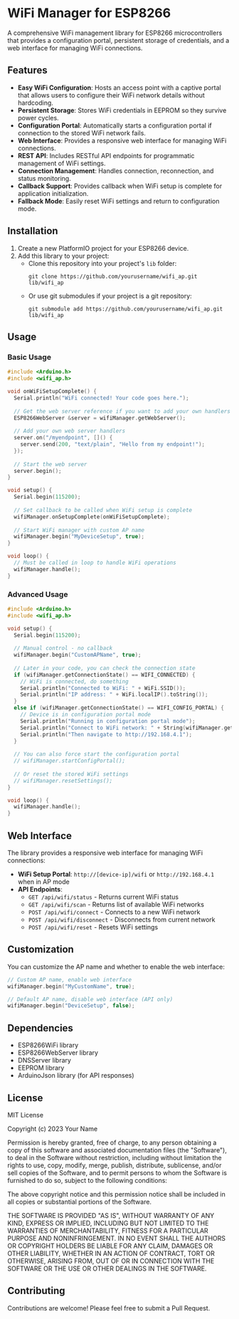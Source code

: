 # WiFi Manager for ESP8266

A comprehensive WiFi management library for ESP8266 microcontrollers that provides a configuration portal, persistent storage of credentials, and a web interface for managing WiFi connections.

## Features

- **Easy WiFi Configuration**: Hosts an access point with a captive portal that allows users to configure their WiFi network details without hardcoding.
- **Persistent Storage**: Stores WiFi credentials in EEPROM so they survive power cycles.
- **Configuration Portal**: Automatically starts a configuration portal if connection to the stored WiFi network fails.
- **Web Interface**: Provides a responsive web interface for managing WiFi connections.
- **REST API**: Includes RESTful API endpoints for programmatic management of WiFi settings.
- **Connection Management**: Handles connection, reconnection, and status monitoring.
- **Callback Support**: Provides callback when WiFi setup is complete for application initialization.
- **Fallback Mode**: Easily reset WiFi settings and return to configuration mode.

## Installation

1. Create a new PlatformIO project for your ESP8266 device.
2. Add this library to your project:
   - Clone this repository into your project's `lib` folder: 
     ```
     git clone https://github.com/yourusername/wifi_ap.git lib/wifi_ap
     ```
   - Or use git submodules if your project is a git repository:
     ```
     git submodule add https://github.com/yourusername/wifi_ap.git lib/wifi_ap
     ```

## Usage

### Basic Usage

```cpp
#include <Arduino.h>
#include <wifi_ap.h>

void onWiFiSetupComplete() {
  Serial.println("WiFi connected! Your code goes here.");
  
  // Get the web server reference if you want to add your own handlers
  ESP8266WebServer &server = wifiManager.getWebServer();
  
  // Add your own web server handlers
  server.on("/myendpoint", []() {
    server.send(200, "text/plain", "Hello from my endpoint!");
  });
  
  // Start the web server
  server.begin();
}

void setup() {
  Serial.begin(115200);
  
  // Set callback to be called when WiFi setup is complete
  wifiManager.onSetupComplete(onWiFiSetupComplete);
  
  // Start WiFi manager with custom AP name
  wifiManager.begin("MyDeviceSetup", true);
}

void loop() {
  // Must be called in loop to handle WiFi operations
  wifiManager.handle();
}
```

### Advanced Usage

```cpp
#include <Arduino.h>
#include <wifi_ap.h>

void setup() {
  Serial.begin(115200);
  
  // Manual control - no callback
  wifiManager.begin("CustomAPName", true);
  
  // Later in your code, you can check the connection state
  if (wifiManager.getConnectionState() == WIFI_CONNECTED) {
    // WiFi is connected, do something
    Serial.println("Connected to WiFi: " + WiFi.SSID());
    Serial.println("IP address: " + WiFi.localIP().toString());
  } 
  else if (wifiManager.getConnectionState() == WIFI_CONFIG_PORTAL) {
    // Device is in configuration portal mode
    Serial.println("Running in configuration portal mode");
    Serial.println("Connect to WiFi network: " + String(wifiManager.getAPName()));
    Serial.println("Then navigate to http://192.168.4.1");
  }
  
  // You can also force start the configuration portal
  // wifiManager.startConfigPortal();
  
  // Or reset the stored WiFi settings
  // wifiManager.resetSettings();
}

void loop() {
  wifiManager.handle();
}
```

## Web Interface

The library provides a responsive web interface for managing WiFi connections:

- **WiFi Setup Portal**: `http://[device-ip]/wifi` or `http://192.168.4.1` when in AP mode
- **API Endpoints**:
  - `GET /api/wifi/status` - Returns current WiFi status
  - `GET /api/wifi/scan` - Returns list of available WiFi networks
  - `POST /api/wifi/connect` - Connects to a new WiFi network
  - `POST /api/wifi/disconnect` - Disconnects from current network
  - `POST /api/wifi/reset` - Resets WiFi settings

## Customization

You can customize the AP name and whether to enable the web interface:

```cpp
// Custom AP name, enable web interface
wifiManager.begin("MyCustomName", true);

// Default AP name, disable web interface (API only)
wifiManager.begin("DeviceSetup", false);
```

## Dependencies

- ESP8266WiFi library
- ESP8266WebServer library
- DNSServer library
- EEPROM library
- ArduinoJson library (for API responses)

## License

MIT License

Copyright (c) 2023 Your Name

Permission is hereby granted, free of charge, to any person obtaining a copy
of this software and associated documentation files (the "Software"), to deal
in the Software without restriction, including without limitation the rights
to use, copy, modify, merge, publish, distribute, sublicense, and/or sell
copies of the Software, and to permit persons to whom the Software is
furnished to do so, subject to the following conditions:

The above copyright notice and this permission notice shall be included in all
copies or substantial portions of the Software.

THE SOFTWARE IS PROVIDED "AS IS", WITHOUT WARRANTY OF ANY KIND, EXPRESS OR
IMPLIED, INCLUDING BUT NOT LIMITED TO THE WARRANTIES OF MERCHANTABILITY,
FITNESS FOR A PARTICULAR PURPOSE AND NONINFRINGEMENT. IN NO EVENT SHALL THE
AUTHORS OR COPYRIGHT HOLDERS BE LIABLE FOR ANY CLAIM, DAMAGES OR OTHER
LIABILITY, WHETHER IN AN ACTION OF CONTRACT, TORT OR OTHERWISE, ARISING FROM,
OUT OF OR IN CONNECTION WITH THE SOFTWARE OR THE USE OR OTHER DEALINGS IN THE
SOFTWARE.

## Contributing

Contributions are welcome! Please feel free to submit a Pull Request.